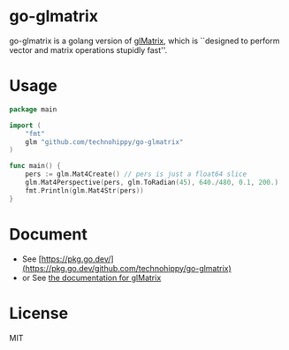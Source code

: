 # go-glmatrix

go-glmatrix is a golang version of [glMatrix](http://glmatrix.net/), which is ``designed to perform vector and matrix operations stupidly fast''.

# Usage

```go
package main

import (
	"fmt"
	glm "github.com/technohippy/go-glmatrix"
)

func main() {
	pers := glm.Mat4Create() // pers is just a float64 slice
	glm.Mat4Perspective(pers, glm.ToRadian(45), 640./480, 0.1, 200.)
	fmt.Println(glm.Mat4Str(pers))
}
```

# Document

- See [https://pkg.go.dev/](https://pkg.go.dev/github.com/technohippy/go-glmatrix)
- or See [the documentation for glMatrix](http://glmatrix.net/docs/)

# License

MIT